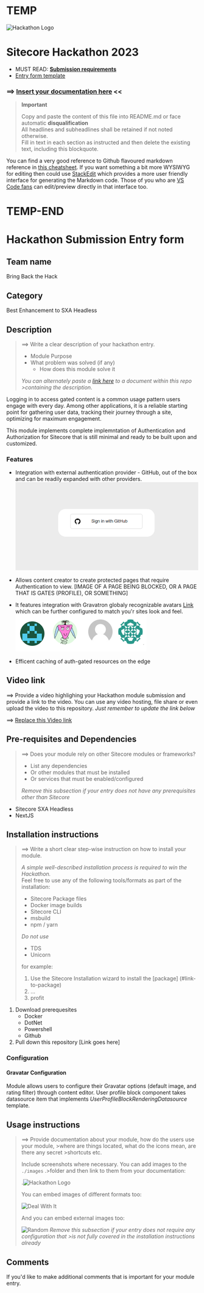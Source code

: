 # TEMP

![Hackathon Logo](docs/images/hackathon.png?raw=true "Hackathon Logo")
# Sitecore Hackathon 2023

- MUST READ: **[Submission requirements](SUBMISSION_REQUIREMENTS.md)**
- [Entry form template](ENTRYFORM.md)
  
### ⟹ [Insert your documentation here](ENTRYFORM.md) <<

> __Important__  
> 
> Copy and paste the content of this file into README.md or face automatic __disqualification__  
> All headlines and subheadlines shall be retained if not noted otherwise.  
> Fill in text in each section as instructed and then delete the existing text, including this blockquote.

You can find a very good reference to Github flavoured markdown reference in [this cheatsheet](https://github.com/adam-p/markdown-here/wiki/Markdown-Cheatsheet). If you want something a bit more WYSIWYG for editing then could use [StackEdit](https://stackedit.io/app) which provides a more user friendly interface for generating the Markdown code. Those of you who are [VS Code fans](https://code.visualstudio.com/docs/languages/markdown#_markdown-preview) can edit/preview directly in that interface too.

# TEMP-END

# Hackathon Submission Entry form

## Team name
Bring Back the Hack

## Category
 Best Enhancement to SXA Headless

## Description
>⟹ Write a clear description of your hackathon entry.  
>
>  - Module Purpose
>  - What problem was solved (if any)
>    - How does this module solve it
>
>_You can alternately paste a [link here](#docs) to a document within this repo >containing the description._

Logging in to access gated content is a common usage pattern users engage with every day.  Among other applications, it is a reliable starting point for gathering user data, tracking their journey through a site,  optimizing for maximum engagement.

This module implements complete implemntation of Authentication and Authorization for Sitecore that is still minimal and ready to be built upon and customized.

### Features
- Integration with external authentication provider - GitHub, out of the box and can be readily expanded with other providers.
![Screenshot of github authentication](.Images\GithubAuthentication.png)

- Allows content creator to create protected pages that require Authentication to view.
[IMAGE OF A PAGE BEING BLOCKED, OR A PAGE THAT IS GATES (PROFILE), OR SOMETHING]

- It features integration with Gravatron globaly recognizable avatars [Link](https://en.gravatar.com/) which can be further configured to match you'r sites look and feel.
![](.Images\Gravatars.png)

- Efficent caching of auth-gated resources on the edge



## Video link
⟹ Provide a video highlighing your Hackathon module submission and provide a link to the video. You can use any video hosting, file share or even upload the video to this repository. _Just remember to update the link below_

⟹ [Replace this Video link](#video-link)



## Pre-requisites and Dependencies

> ⟹ Does your module rely on other Sitecore modules or frameworks?
>
>- List any dependencies
>- Or other modules that must be installed
>- Or services that must be enabled/configured
>
>_Remove this subsection if your entry does not have any prerequisites other than Sitecore_

- Sitecore SXA Headless
- NextJS


## Installation instructions

>⟹ Write a short clear step-wise instruction on how to install your module.  
>
> _A simple well-described installation process is required to win the Hackathon._  
> Feel free to use any of the following tools/formats as part of the installation:
> - Sitecore Package files
> - Docker image builds
> - Sitecore CLI
> - msbuild
> - npm / yarn
> 
> _Do not use_
> - TDS
> - Unicorn
>
>for example:
>
>1. Use the Sitecore Installation wizard to install the [package] (#link-to-package)
>2. ...
>3. profit

1. Download prerequesites
    - Docker
    - DotNet
    - Powershell
    - Github
2.  Pull down this repository [Link goes here]


### Configuration

#### Gravatar Configuration
Module allows users to configure their Gravatar options (default image, and rating filter) through content editor.  User profile block component takes datasource item that implements _UserProfileBlockRenderingDatasource_ template.

## Usage instructions
>⟹ Provide documentation about your module, how do the users use your module, >where are things located, what do the icons mean, are there any secret >shortcuts etc.
>
>Include screenshots where necessary. You can add images to the `./images` .>folder and then link to them from your documentation:
>
>.![Hackathon Logo](docs/images/hackathon.png?raw=true "Hackathon Logo")
>
>You can embed images of different formats too:
>
>![Deal With It](docs/images/deal-with-it.gif?raw=true "Deal With It")
>
>And you can embed external images too:
>
>![Random](https://thiscatdoesnotexist.com/)
>_Remove this subsection if your entry does not require any configuration that >is not fully covered in the installation instructions already_



## Comments
If you'd like to make additional comments that is important for your module entry.
